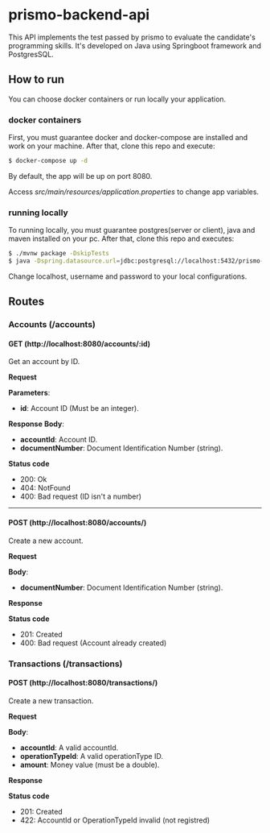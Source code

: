 # prismo-backend-api

This API implements the test passed by prismo to evaluate the candidate's programming skills. 
It's developed on Java using Springboot framework and PostgresSQL.

## How to run

You can choose docker containers or run locally your application.

### docker containers

First, you must guarantee docker and docker-compose are installed and work on your machine. After that, clone this repo and execute:

```sh
$ docker-compose up -d
```

By default, the app will be up on port 8080. 

Access _src/main/resources/application.properties_ to change app variables.

### running locally

To running locally, you must guarantee postgres(server or client), java and maven installed on your pc. After that, clone this repo and executes:

```sh
$ ./mvnw package -DskipTests
$ java -Dspring.datasource.url=jdbc:postgresql://localhost:5432/prismo-backend-api -Dspring.datasource.username=postgres -Dspring.datasource.password=p@ssw0rd -jar target/bank-0.0.1-SNAPSHOT.jar
```

Change localhost, username and password to your local configurations.

## Routes

### Accounts (/accounts)

#### GET (http://localhost:8080/accounts/:id)

Get an account by ID.

**Request**

**Parameters**:
* **id**: Account ID (Must be an integer).


**Response**
**Body**:

* **accountId**: Account ID.
* **documentNumber**: Document Identification Number (string).

**Status code**

* 200: Ok
* 404: NotFound
* 400: Bad request (ID isn't a number)

---

#### POST (http://localhost:8080/accounts/)

Create a new account.

**Request**

**Body**:
* **documentNumber**: Document Identification Number (string).

**Response**

**Status code**

* 201: Created
* 400: Bad request (Account already created)


### Transactions (/transactions)

#### POST (http://localhost:8080/transactions/)

Create a new transaction.

**Request**

**Body**:
* **accountId**: A valid accountId.
* **operationTypeId**: A valid operationType ID.
* **amount**: Money value (must be a double).

**Response**

**Status code**

* 201: Created
* 422: AccountId or OperationTypeId invalid (not registred)
